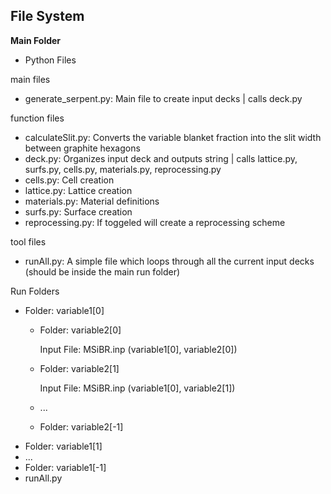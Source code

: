 ## File System
**Main Folder**

- Python Files

main files
  - generate_serpent.py: Main file to create input decks | calls deck.py

function files
  - calculateSlit.py: Converts the variable blanket fraction into the slit width between graphite hexagons
  - deck.py: Organizes input deck and outputs string | calls lattice.py, surfs.py, cells.py, materials.py, reprocessing.py
  - cells.py: Cell creation
  - lattice.py: Lattice creation
  - materials.py: Material definitions
  - surfs.py: Surface creation
  - reprocessing.py: If toggeled will create a reprocessing scheme

tool files
  - runAll.py: A simple file which loops through all the current input decks (should be inside the main run folder)

Run Folders
  - Folder: variable1[0]
    - Folder: variable2[0]
    
        Input File: MSiBR.inp (variable1[0], variable2[0])
    - Folder: variable2[1]

        Input File: MSiBR.inp (variable1[0], variable2[1])
    - ...
    - Folder: variable2[-1]
  - Folder: variable1[1]
  - ...
  - Folder: variable1[-1]
  - runAll.py

